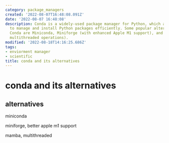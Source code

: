 ```yaml
---
category: package_managers
created: '2022-08-07T16:48:08.091Z'
date: '2022-08-07 16:48:08'
description: Conda is a widely-used package manager for Python, which allows users
  to manage and install Python packages efficiently. Some popular alternatives to
  Conda are Miniconda, Miniforge (with enhanced Apple M1 support), and Mamba (supporting
  multithreaded operations).
modified: '2022-08-18T14:16:25.686Z'
tags:
- enviorment manager
- scientific
title: conda and its alternatives
---
```


# conda and its alternatives

## alternatives

miniconda

miniforge, better apple m1 support

mamba, multithreaded
